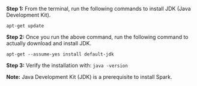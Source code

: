 **Step 1:** From the terminal, run the following commands to install JDK (Java Development Kit).

`apt-get update`

**Step 2:** Once you run the above command, run the following command to actually download and install JDK.

`apt-get --assume-yes install default-jdk`


**Step 3:** Verify the installation with: `java -version`

**Note:** Java Development Kit (JDK) is a prerequisite to install Spark.